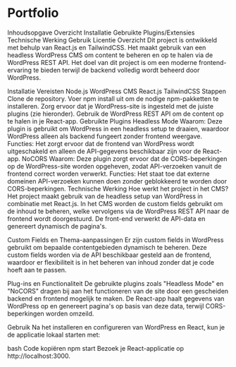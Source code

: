 # Portfolio

Inhoudsopgave
Overzicht
Installatie
Gebruikte Plugins/Extensies
Technische Werking
Gebruik
Licentie
Overzicht
Dit project is ontwikkeld met behulp van React.js en TailwindCSS. Het maakt gebruik van een headless WordPress CMS om content te beheren en op te halen via de WordPress REST API. Het doel van dit project is om een moderne frontend-ervaring te bieden terwijl de backend volledig wordt beheerd door WordPress.

Installatie
Vereisten
Node.js
WordPress CMS
React.js
TailwindCSS
Stappen
Clone de repository.
Voer npm install uit om de nodige npm-pakketten te installeren.
Zorg ervoor dat je WordPress-site is ingesteld met de juiste plugins (zie hieronder).
Gebruik de WordPress REST API om de content op te halen in je React-app.
Gebruikte Plugins
Headless Mode
Waarom: Deze plugin is gebruikt om WordPress in een headless setup te draaien, waardoor WordPress alleen als backend fungeert zonder frontend weergave.
Functies: Het zorgt ervoor dat de frontend van WordPress wordt uitgeschakeld en alleen de API-gegevens beschikbaar zijn voor de React-app.
NoCORS
Waarom: Deze plugin zorgt ervoor dat de CORS-beperkingen op de WordPress-site worden opgeheven, zodat API-verzoeken vanuit de frontend correct worden verwerkt.
Functies: Het staat toe dat externe domeinen API-verzoeken kunnen doen zonder geblokkeerd te worden door CORS-beperkingen.
Technische Werking
Hoe werkt het project in het CMS?
Het project maakt gebruik van de headless setup van WordPress in combinatie met React.js. In het CMS worden de custom fields gebruikt om de inhoud te beheren, welke vervolgens via de WordPress REST API naar de frontend wordt doorgestuurd. De front-end verwerkt de API-data en genereert dynamisch de pagina's.

Custom Fields en Thema-aanpassingen
Er zijn custom fields in WordPress gebruikt om bepaalde contentgebieden dynamisch te beheren. Deze custom fields worden via de API beschikbaar gesteld aan de frontend, waardoor er flexibiliteit is in het beheren van inhoud zonder dat je code hoeft aan te passen.

Plug-ins en Functionaliteit
De gebruikte plugins zoals "Headless Mode" en "NoCORS" dragen bij aan het functioneren van de site door een gescheiden backend en frontend mogelijk te maken. De React-app haalt gegevens van WordPress op en genereert pagina's op basis van deze data, terwijl CORS-beperkingen worden omzeild.

Gebruik
Na het installeren en configureren van WordPress en React, kun je de applicatie lokaal starten met:

bash
Code kopiëren
npm start
Bezoek je React-applicatie op http://localhost:3000.
